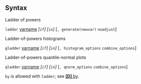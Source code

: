 ## Syntax

Ladder of powers

`ladder`
[varname](http://www.stata.com/help.cgi?varname)
_\[`if`\] \[`in`\]_ \[`, generate(newvar)`
`noadjust`\]

Ladder-of-powers histograms

`gladder`
[varname](http://www.stata.com/help.cgi?varname)
_\[`if`\] \[`in`\]_ \[`, histogram_options`
`combine_options`\]

Ladder-of-powers quantile-normal plots

`qladder`
[varname](http://www.stata.com/help.cgi?varname)
_\[`if`\] \[`in`\]_ \[`, qnorm_options`
`combine_options`\]

`by` is allowed with `ladder`; see
[<strong>[D]</strong> by](http://www.stata.com/help.cgi?by).
